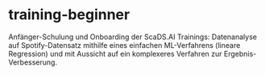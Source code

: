 # training-beginner

Anfänger-Schulung und Onboarding der ScaDS.AI Trainings: Datenanalyse auf Spotify-Datensatz mithilfe eines einfachen ML-Verfahrens (lineare Regression) und mit Aussicht auf ein komplexeres Verfahren zur Ergebnis-Verbesserung.